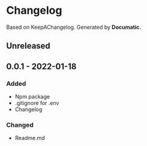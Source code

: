 # Changelog

Based on KeepAChangelog.
Generated by **Documatic.**

## Unreleased

## 0.0.1 - 2022-01-18

### Added

* Npm package
* .gitignore for .env
* Changelog

### Changed

* Readme.md
